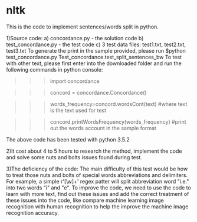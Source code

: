 # nltk
This is the code to implement sentences/words split in python.

1)Source code:
  a) concordance.py - the solution code
  b) test_concordance.py - the test code
  c) 3 test data files: test1.txt, test2.txt, test3.txt
  To generate the print in the sample provided, please run 
    $python test_concordance.py Test_concordance.test_split_sentences_bw
  To test with other text, please first enter into the downloaded folder and run the following commands in python console:
  >>>import concordance

  >>>concord = concordance.Concordance()
  
  >>>words_frequency=concord.wordsCont(text)  #where text is the text used for test
  
  >>>concord.printWordsFrequency(words_frequency) #print out the words account in the sample format

  The above code has been tested with python 3.5.2

2)It cost about 4 to 5 hours to research the method, implement the code and solve some nuts and bolts issues found during test.

3)The deficiency of the code:
  The main difficulty of this test would be how to treat those nuts and bolts of special words abbreviations and delimiters. For example, a simple r'[\w]+' regex patter will split abbreviation word "i.e." into two words "i" and "e". To improve the code, we need to use the code to learn with more text, find out these issues and add the correct treatment of these issues into the code, like compare machine learning image recognition with human recognition to help the improve the machine image recognition accuracy.
